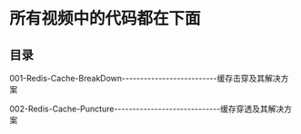 # 所有视频中的代码都在下面
## 目录
001-Redis-Cache-BreakDown--------------------------缓存击穿及其解决方案

002-Redis-Cache-Puncture-----------------------------缓存穿透及其解决方案
